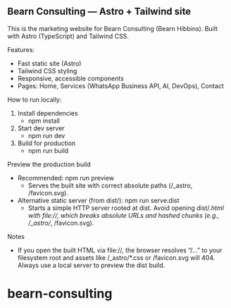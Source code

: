 ## Bearn Consulting — Astro + Tailwind site

This is the marketing website for Bearn Consulting (Bearn Hibbins). Built with Astro (TypeScript) and Tailwind CSS.

Features:
- Fast static site (Astro)
- Tailwind CSS styling
- Responsive, accessible components
- Pages: Home, Services (WhatsApp Business API, AI, DevOps), Contact

How to run locally:
1. Install dependencies
   - npm install
2. Start dev server
   - npm run dev
3. Build for production
   - npm run build

Preview the production build
- Recommended: npm run preview
  - Serves the built site with correct absolute paths (/_astro, /favicon.svg).
- Alternative static server (from dist/): npm run serve:dist
  - Starts a simple HTTP server rooted at dist. Avoid opening dist/*.html with file://, which breaks absolute URLs and hashed chunks (e.g., /_astro/*, /favicon.svg).

Notes
- If you open the built HTML via file://, the browser resolves “/...” to your filesystem root and assets like /_astro/*.css or /favicon.svg will 404. Always use a local server to preview the dist build.
# bearn-consulting
